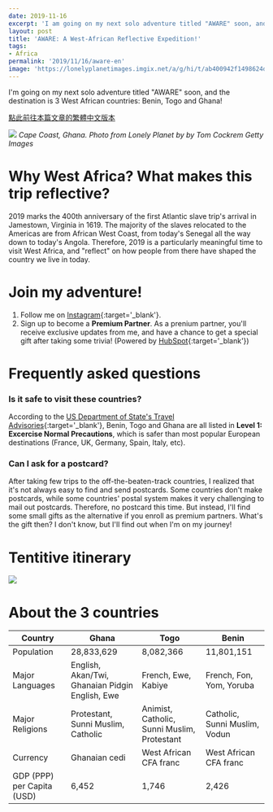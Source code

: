 ```yaml
---
date: 2019-11-16
excerpt: 'I am going on my next solo adventure titled "AWARE" soon, and the destination is 3 West African countries: Benin, Togo and Ghana!'
layout: post
title: 'AWARE: A West-African Reflective Expedition!'
tags:
- Africa
permalink: '2019/11/16/aware-en'
image: 'https://lonelyplanetimages.imgix.net/a/g/hi/t/ab400942f1498624d866474dfb5ac490-cape-coast-castle.jpg?fit=crop&w=928&h=592'
---
```


I'm going on my next solo adventure titled "AWARE" soon, and the destination is 3 West African countries: Benin, Togo and Ghana!

[點此前往本篇文章的繁體中文版本](/2019/11/16/aware)

![](https://lonelyplanetimages.imgix.net/a/g/hi/t/ab400942f1498624d866474dfb5ac490-cape-coast-castle.jpg?fit=crop&w=928&h=592)
*Cape Coast, Ghana. Photo from Lonely Planet by by Tom Cockrem Getty Images* 

# Why West Africa? What makes this trip reflective?

2019 marks the 400th anniversary of the first Atlantic slave trip's arrival in Jamestown, Virginia in 1619. The majority of the slaves relocated to the Americas are from African West Coast, from today's Senegal all the way down to today's Angola. Therefore, 2019 is a particularly meaningful time to visit West Africa, and "reflect" on how people from there have shaped the country we live in today.

# Join my adventure!

1. Follow me on [Instagram](https://www.instagram.com/travel.wok/){:target='_blank'}.
2. Sign up to become a **Premium Partner**. As a prenium partner, you'll receive exclusive updates from me, and have a chance to get a special gift after taking some trivia! (Powered by [HubSpot](https://www.hubspot.com/){:target='_blank'})

<!--[if lte IE 8]>
<script charset="utf-8" type="text/javascript" src="//js.hsforms.net/forms/v2-legacy.js"></script>
<![endif]-->
<script charset="utf-8" type="text/javascript" src="//js.hsforms.net/forms/v2.js"></script>
<script>
  hbspt.forms.create({
  portalId: "4674408",
  formId: "16e9d8fc-3a8f-4a58-a069-45eecb1d33fc"
});
</script>

# Frequently asked questions

### Is it safe to visit these countries?

According to the [US Department of State's Travel Advisories](https://travel.state.gov/content/travel/en/traveladvisories/traveladvisories.html/){:target='_blank'}, Benin, Togo and Ghana are all listed in **Level 1: Excercise Normal Precautions**, which is safer than most popular European destinations (France, UK, Germany, Spain, Italy, etc).

### Can I ask for a postcard?

After taking few trips to the off-the-beaten-track countries, I realized that it's not always easy to find and send postcards. Some countries don't make postcards, while some countries' postal system makes it very challenging to mail out postcards. Therefore, no postcard this time. But instead, I'll find some small gifts as the alternative if you enroll as premium partners. What's the gift then? I don't know, but I'll find out when I'm on my journey!

# Tentitive itinerary

![](/assets/img/aware.png)

# About the 3 countries

|Country|Ghana|Togo|Benin|
|-|-|-|-|
|Population|28,833,629|8,082,366|11,801,151|
|Major Languages|English, Akan/Twi, Ghanaian Pidgin English, Ewe|French, Ewe, Kabiye|French, Fon, Yom, Yoruba|
|Major Religions|Protestant, Sunni Muslim, Catholic|Animist, Catholic, Sunni Muslim, Protestant|Catholic, Sunni Muslim, Vodun|
|Currency|Ghanaian cedi|West African CFA franc|West African CFA franc|
|GDP (PPP) per Capita (USD)|6,452|1,746|2,426|
